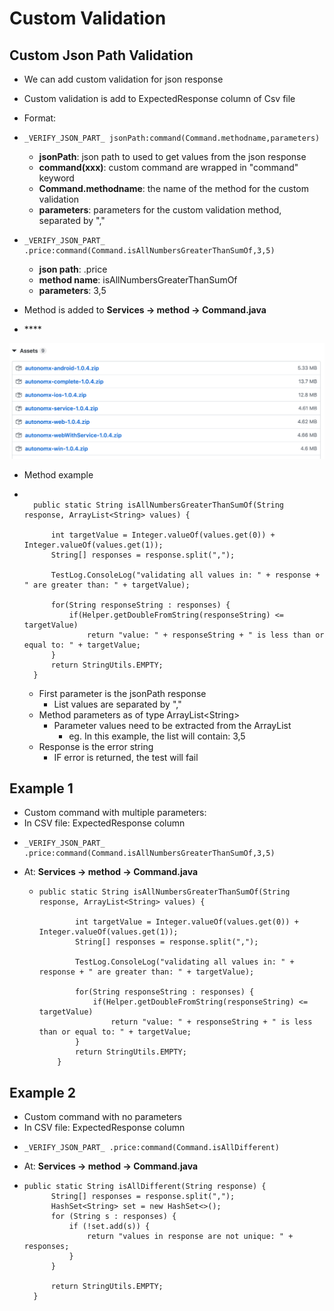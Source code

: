 # Custom Validation

## Custom Json Path Validation

* We can add custom validation for json response
* Custom validation is add to ExpectedResponse column of Csv file
* Format:
* ```text
  _VERIFY_JSON_PART_ jsonPath:command(Command.methodname,parameters)
  ```

  * **jsonPath**: json path to used to get values from the json response
  * **command\(xxx\)**: custom command are wrapped in "command" keyword
  * **Command.methodname**:  the name of the method for the custom validation
  * **parameters**: parameters for the custom validation method, separated by ","
* ```text
  _VERIFY_JSON_PART_ .price:command(Command.isAllNumbersGreaterThanSumOf,3,5)
  ```

  * **json path**: .price
  * **method name**: isAllNumbersGreaterThanSumOf
  * **parameters**: 3,5
* Method is added to **Services -&gt; method -&gt; Command.java** 
* \*\*\*\*

![](../../.gitbook/assets/image%20%2871%29.png)

* Method example
* ```text

  	public static String isAllNumbersGreaterThanSumOf(String response, ArrayList<String> values) {
	
  		int targetValue = Integer.valueOf(values.get(0)) + Integer.valueOf(values.get(1));
  		String[] responses = response.split(",");
		
  		TestLog.ConsoleLog("validating all values in: " + response + " are greater than: " + targetValue);	
		
  		for(String responseString : responses) {
  			if(Helper.getDoubleFromString(responseString) <=  targetValue)
  				return "value: " + responseString + " is less than or equal to: " + targetValue;
  		}
  		return StringUtils.EMPTY;
  	}	
  ```

  * First parameter is the jsonPath response
    * List values are separated by ","
  * Method parameters as of type ArrayList&lt;String&gt; 
    * Parameter values need to be extracted from the ArrayList
      * eg. In this example, the list will contain: 3,5 
  * Response is the error string 
    * IF error is returned, the test will fail

## Example 1

* Custom command with multiple parameters:
* In CSV file: ExpectedResponse column
* ```text
  _VERIFY_JSON_PART_ .price:command(Command.isAllNumbersGreaterThanSumOf,3,5)
  ```
* At: **Services -&gt; method -&gt; Command.java** 
  * ```text
    public static String isAllNumbersGreaterThanSumOf(String response, ArrayList<String> values) {
	
    		int targetValue = Integer.valueOf(values.get(0)) + Integer.valueOf(values.get(1));
    		String[] responses = response.split(",");
		
    		TestLog.ConsoleLog("validating all values in: " + response + " are greater than: " + targetValue);	
		
    		for(String responseString : responses) {
    			if(Helper.getDoubleFromString(responseString) <=  targetValue)
    				return "value: " + responseString + " is less than or equal to: " + targetValue;
    		}
    		return StringUtils.EMPTY;
    	} 	
    ```

## Example 2

* Custom command with no parameters
* In CSV file: ExpectedResponse column
* ```text
  _VERIFY_JSON_PART_ .price:command(Command.isAllDifferent)
  ```
* At: **Services -&gt; method -&gt; Command.java** 
* ```text
  public static String isAllDifferent(String response) {
  		String[] responses = response.split(",");
  		HashSet<String> set = new HashSet<>();
  		for (String s : responses) {
  			if (!set.add(s)) {
  				return "values in response are not unique: " + responses;
  			}
  		}

  		return StringUtils.EMPTY;
  	}
  ```

